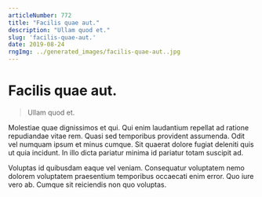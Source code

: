 ```yaml
---
articleNumber: 772
title: "Facilis quae aut."
description: "Ullam quod et."
slug: 'facilis-quae-aut.'
date: 2019-08-24
rngImg: ../generated_images/facilis-quae-aut..jpg
---
```


# Facilis quae aut.

> Ullam quod et.

Molestiae quae dignissimos et qui. Qui enim laudantium repellat ad ratione repudiandae vitae rem. Quasi sed temporibus provident assumenda. Odit vel numquam ipsum et minus cumque. Sit quaerat dolore fugiat deleniti quis ut quia incidunt. In illo dicta pariatur minima id pariatur totam suscipit ad.
 Voluptas id quibusdam eaque vel veniam. Consequatur voluptatem nemo dolorem voluptatem praesentium temporibus occaecati enim error. Quo iure vero ab. Cumque sit reiciendis non quo voluptas.
